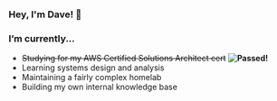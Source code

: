 ### Hey, I'm Dave! 👋

<!--
**davelevine/davelevine** is a ✨ _special_ ✨ repository because its `README.md` (this file) appears on your GitHub profile.

Here are some ideas to get you started:

- 🔭 I’m currently working on ...
- 🌱 I’m currently learning ...
- 👯 I’m looking to collaborate on ...
- 🤔 I’m looking for help with ...
- 💬 Ask me about ...
- 📫 How to reach me: ...
- 😄 Pronouns: ...
- ⚡ Fun fact: ...
-->

### I’m currently...
- ~~Studying for my AWS Certified Solutions Architect cert~~ **![Passed!](https://www.youracclaim.com/badges/1499850a-2482-4ae0-b704-a85900ec631d/public_url)**
- Learning systems design and analysis
- Maintaining a fairly complex homelab
- Building my own internal knowledge base
